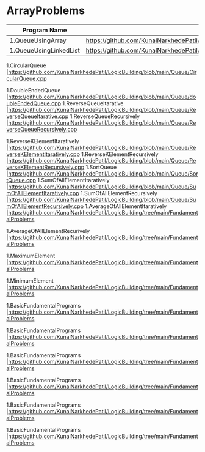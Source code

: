 # ArrayProblems

| Program Name             | Link Of Souce code                                                                   |
| ----------------- | ------------------------------------------------------------------ |
1.QueueUsingArray   |https://github.com/KunalNarkhedePatil/LogicBuilding/blob/main/Queue/QueueUsingArray.cpp
1.QueueUsingLinkedList   |https://github.com/KunalNarkhedePatil/LogicBuilding/blob/main/Queue/QueueUsingLinkedList.cpp

1.CircularQueue   |https://github.com/KunalNarkhedePatil/LogicBuilding/blob/main/Queue/CircularQueue.cpp

1.DoubleEndedQueue   |https://github.com/KunalNarkhedePatil/LogicBuilding/blob/main/Queue/doubleEndedQueue.cpp
1.ReverseQueueItarative   |https://github.com/KunalNarkhedePatil/LogicBuilding/blob/main/Queue/ReverseQueueItarative.cpp
1.ReverseQueueRecursively   |https://github.com/KunalNarkhedePatil/LogicBuilding/blob/main/Queue/ReverseQueueRecursively.cpp

1.ReverseKElementItaratively   |https://github.com/KunalNarkhedePatil/LogicBuilding/blob/main/Queue/ReverseKElementItaratively.cpp
1.ReverseKElementRecursively   |https://github.com/KunalNarkhedePatil/LogicBuilding/blob/main/Queue/ReverseKElementRecursively.cpp
1.SortQueue   |https://github.com/KunalNarkhedePatil/LogicBuilding/blob/main/Queue/SortQueue.cpp
1.SumOfAllElementItaratively   |https://github.com/KunalNarkhedePatil/LogicBuilding/blob/main/Queue/SumOfAllElementItaratively.cpp
1.SumOfAllElementRecursively   |https://github.com/KunalNarkhedePatil/LogicBuilding/blob/main/Queue/SumOfAllElementRecursively.cpp
1.AverageOfAllElementItaratively   |https://github.com/KunalNarkhedePatil/LogicBuilding/tree/main/FundamentalProblems

1.AverageOfAllElementRecurively   |https://github.com/KunalNarkhedePatil/LogicBuilding/tree/main/FundamentalProblems

1.MaximumElement   |https://github.com/KunalNarkhedePatil/LogicBuilding/tree/main/FundamentalProblems

1.MinimumElement   |https://github.com/KunalNarkhedePatil/LogicBuilding/tree/main/FundamentalProblems

1.BasicFundamentalPrograms   |https://github.com/KunalNarkhedePatil/LogicBuilding/tree/main/FundamentalProblems

1.BasicFundamentalPrograms   |https://github.com/KunalNarkhedePatil/LogicBuilding/tree/main/FundamentalProblems

1.BasicFundamentalPrograms   |https://github.com/KunalNarkhedePatil/LogicBuilding/tree/main/FundamentalProblems

1.BasicFundamentalPrograms   |https://github.com/KunalNarkhedePatil/LogicBuilding/tree/main/FundamentalProblems

1.BasicFundamentalPrograms   |https://github.com/KunalNarkhedePatil/LogicBuilding/tree/main/FundamentalProblems

1.BasicFundamentalPrograms   |https://github.com/KunalNarkhedePatil/LogicBuilding/tree/main/FundamentalProblems

